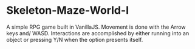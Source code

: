 # Skeleton-Maze-World-I
A simple RPG game built in VanillaJS.
Movement is done with the Arrow keys and/ WASD. 
Interactions are accomplished by either running into an object or pressing Y/N when the option presents itself.

